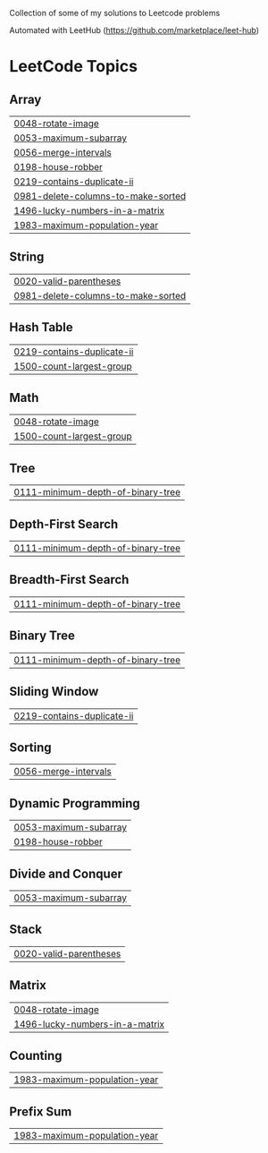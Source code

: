 Collection of some of my solutions to Leetcode problems

Automated with LeetHub (https://github.com/marketplace/leet-hub)

<!---LeetCode Topics Start-->
# LeetCode Topics
## Array
|  |
| ------- |
| [0048-rotate-image](https://github.com/FelixTed/Leetcode-Solutions/tree/master/0048-rotate-image) |
| [0053-maximum-subarray](https://github.com/FelixTed/Leetcode-Solutions/tree/master/0053-maximum-subarray) |
| [0056-merge-intervals](https://github.com/FelixTed/Leetcode-Solutions/tree/master/0056-merge-intervals) |
| [0198-house-robber](https://github.com/FelixTed/Leetcode-Solutions/tree/master/0198-house-robber) |
| [0219-contains-duplicate-ii](https://github.com/FelixTed/Leetcode-Solutions/tree/master/0219-contains-duplicate-ii) |
| [0981-delete-columns-to-make-sorted](https://github.com/FelixTed/Leetcode-Solutions/tree/master/0981-delete-columns-to-make-sorted) |
| [1496-lucky-numbers-in-a-matrix](https://github.com/FelixTed/Leetcode-Solutions/tree/master/1496-lucky-numbers-in-a-matrix) |
| [1983-maximum-population-year](https://github.com/FelixTed/Leetcode-Solutions/tree/master/1983-maximum-population-year) |
## String
|  |
| ------- |
| [0020-valid-parentheses](https://github.com/FelixTed/Leetcode-Solutions/tree/master/0020-valid-parentheses) |
| [0981-delete-columns-to-make-sorted](https://github.com/FelixTed/Leetcode-Solutions/tree/master/0981-delete-columns-to-make-sorted) |
## Hash Table
|  |
| ------- |
| [0219-contains-duplicate-ii](https://github.com/FelixTed/Leetcode-Solutions/tree/master/0219-contains-duplicate-ii) |
| [1500-count-largest-group](https://github.com/FelixTed/Leetcode-Solutions/tree/master/1500-count-largest-group) |
## Math
|  |
| ------- |
| [0048-rotate-image](https://github.com/FelixTed/Leetcode-Solutions/tree/master/0048-rotate-image) |
| [1500-count-largest-group](https://github.com/FelixTed/Leetcode-Solutions/tree/master/1500-count-largest-group) |
## Tree
|  |
| ------- |
| [0111-minimum-depth-of-binary-tree](https://github.com/FelixTed/Leetcode-Solutions/tree/master/0111-minimum-depth-of-binary-tree) |
## Depth-First Search
|  |
| ------- |
| [0111-minimum-depth-of-binary-tree](https://github.com/FelixTed/Leetcode-Solutions/tree/master/0111-minimum-depth-of-binary-tree) |
## Breadth-First Search
|  |
| ------- |
| [0111-minimum-depth-of-binary-tree](https://github.com/FelixTed/Leetcode-Solutions/tree/master/0111-minimum-depth-of-binary-tree) |
## Binary Tree
|  |
| ------- |
| [0111-minimum-depth-of-binary-tree](https://github.com/FelixTed/Leetcode-Solutions/tree/master/0111-minimum-depth-of-binary-tree) |
## Sliding Window
|  |
| ------- |
| [0219-contains-duplicate-ii](https://github.com/FelixTed/Leetcode-Solutions/tree/master/0219-contains-duplicate-ii) |
## Sorting
|  |
| ------- |
| [0056-merge-intervals](https://github.com/FelixTed/Leetcode-Solutions/tree/master/0056-merge-intervals) |
## Dynamic Programming
|  |
| ------- |
| [0053-maximum-subarray](https://github.com/FelixTed/Leetcode-Solutions/tree/master/0053-maximum-subarray) |
| [0198-house-robber](https://github.com/FelixTed/Leetcode-Solutions/tree/master/0198-house-robber) |
## Divide and Conquer
|  |
| ------- |
| [0053-maximum-subarray](https://github.com/FelixTed/Leetcode-Solutions/tree/master/0053-maximum-subarray) |
## Stack
|  |
| ------- |
| [0020-valid-parentheses](https://github.com/FelixTed/Leetcode-Solutions/tree/master/0020-valid-parentheses) |
## Matrix
|  |
| ------- |
| [0048-rotate-image](https://github.com/FelixTed/Leetcode-Solutions/tree/master/0048-rotate-image) |
| [1496-lucky-numbers-in-a-matrix](https://github.com/FelixTed/Leetcode-Solutions/tree/master/1496-lucky-numbers-in-a-matrix) |
## Counting
|  |
| ------- |
| [1983-maximum-population-year](https://github.com/FelixTed/Leetcode-Solutions/tree/master/1983-maximum-population-year) |
## Prefix Sum
|  |
| ------- |
| [1983-maximum-population-year](https://github.com/FelixTed/Leetcode-Solutions/tree/master/1983-maximum-population-year) |
<!---LeetCode Topics End-->